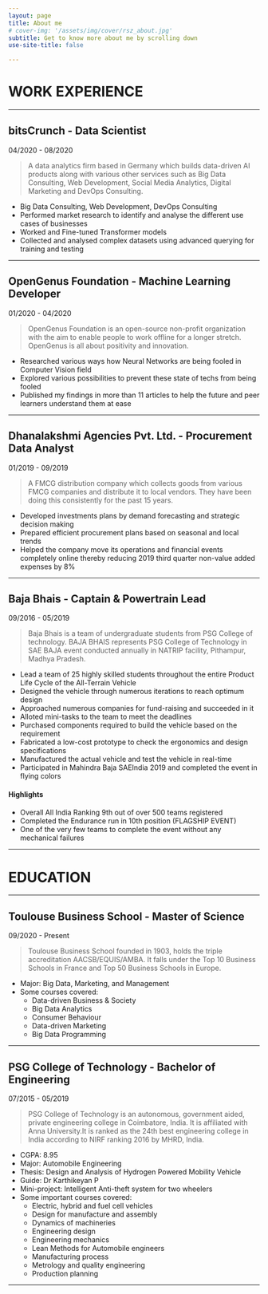 ```yaml
---
layout: page
title: About me
# cover-img: '/assets/img/cover/rsz_about.jpg'
subtitle: Get to know more about me by scrolling down
use-site-title: false

---
```


# WORK EXPERIENCE

---
## bitsCrunch - **Data Scientist**
04/2020 - 08/2020
> A data analytics firm based in Germany which builds data-driven AI products along with various other services such as Big Data Consulting, Web Development, Social Media Analytics, Digital Marketing and DevOps Consulting. 

* Big Data Consulting, Web Development, DevOps Consulting
* Performed market research to identify and analyse the different use cases of businesses
* Worked and Fine-tuned Transformer models
* Collected and analysed complex datasets using advanced querying for training and testing

---
## OpenGenus Foundation - **Machine Learning Developer**
01/2020 - 04/2020
> OpenGenus Foundation is an open-source non-profit organization with the aim to enable people to work offline for a longer stretch. OpenGenus is all about positivity and innovation. 

* Researched various ways how Neural Networks are being fooled in Computer Vision field
* Explored various possibilities to prevent these state of techs from being fooled
* Published my findings in more than 11 articles to help the future and peer learners understand them at ease

---
## Dhanalakshmi Agencies Pvt. Ltd. - **Procurement Data Analyst**
01/2019 - 09/2019
> A FMCG distribution company which collects goods from various FMCG companies and distribute it to local vendors. They have been doing this consistently for the past 15 years.

* Developed investments plans by demand forecasting and strategic decision making
* Prepared efficient procurement plans based on seasonal and local trends
* Helped the company move its operations and financial events completely online thereby reducing 2019 third quarter non-value added expenses by 8%

---

## Baja Bhais - **Captain & Powertrain Lead**
09/2016 - 05/2019
> Baja Bhais is a team of undergraduate students from PSG College of technology. BAJA BHAIS represents PSG College of Technology in SAE BAJA event conducted annually in NATRIP facility, Pithampur, Madhya Pradesh.

* Lead a team of 25 highly skilled students throughout the entire Product Life Cycle of the All-Terrain Vehicle
* Designed the vehicle through numerous iterations to reach optimum design
* Approached numerous companies for fund-raising and succeeded in it
* Alloted mini-tasks to the team to meet the deadlines
* Purchased components required to build the vehicle based on the requirement
* Fabricated a low-cost prototype to check the ergonomics and design specifications
* Manufactured the actual vehicle and test the vehicle in real-time
* Participated in Mahindra Baja SAEIndia 2019 and completed the event in flying colors

#### Highlights
* Overall All India Ranking 9th out of over 500 teams registered
* Completed the Endurance run in 10th position (FLAGSHIP EVENT)
* One of the very few teams to complete the event without any mechanical failures

---

# EDUCATION

---
## Toulouse Business School - **Master of Science**
09/2020 - Present
> Toulouse Business School founded in 1903, holds the triple accreditation AACSB/EQUIS/AMBA. It falls under the Top 10 Business Schools in France and Top 50 Business Schools in Europe.  

* Major: Big Data, Marketing, and Management
* Some courses covered:
  - Data-driven Business & Society
  - Big Data Analytics
  - Consumer Behaviour
  - Data-driven Marketing
  - Big Data Programming

---
## PSG College of Technology - **Bachelor of Engineering**
07/2015 - 05/2019
> PSG College of Technology is an autonomous, government aided, private engineering college in Coimbatore, India. It is affiliated with Anna University.It is ranked as the 24th best engineering college in India according to NIRF ranking 2016 by MHRD, India. 

* CGPA: 8.95
* Major: Automobile Engineering
* Thesis: Design and Analysis of Hydrogen Powered Mobility Vehicle
* Guide: Dr Karthikeyan P
* Mini-project: Intelligent Anti-theft system for two wheelers
* Some important courses covered:
  - Electric, hybrid and fuel cell vehicles
  - Design for manufacture and assembly
  - Dynamics of machineries
  - Engineering design
  - Engineering mechanics
  - Lean Methods for Automobile engineers
  - Manufacturing process
  - Metrology and quality engineering
  - Production planning

---
